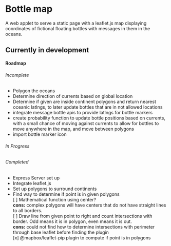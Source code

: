 # Bottle map

A web applet to serve a static page with a leaflet.js map displaying coordinates of fictional floating bottles with messages in them in the oceans.

## Currently in development

#### Roadmap

###### Incomplete
  - Polygon the oceans
  - Determine direction of currents based on global location
  - Determine if given are inside continent polygons and return nearest oceanic latlngs, to later update bottles that are in not allowed locations
  - integrate message bottle apis to provide latlngs for bottle markers
  - create probability function to update bottle positions based on currents, with a small chance of moving against currents to allow for bottles to move anywhere in the map, and move between polygons
  - import bottle marker icon

###### In Progress


###### Completed
  - Express Server set up
  - Integrate leaflet.js
  - Set up polygons to surround continents
  - Find way to determine if point is in given polygons    
   [ ] Mathematical function using center?    
   **cons:** complex polygons will have centers that do not have straight lines to all borders.    
   [ ] Draw line from given point to right and count intersections with border. Odd means it is in polygon, even means it is out.    
   **cons:** could not find how to determine intersections with perimeter through base leaflet before finding the plugin    
   [x] @mapbox/leaflet-pip plugin to compute if point is in polygons    

